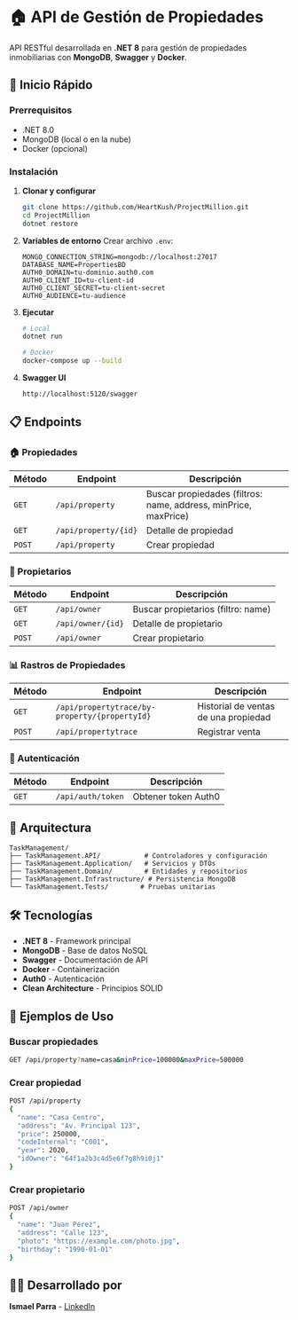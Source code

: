 # 🏠 API de Gestión de Propiedades

API RESTful desarrollada en **.NET 8** para gestión de propiedades inmobiliarias con **MongoDB**, **Swagger** y **Docker**.

## 🚀 Inicio Rápido

### Prerrequisitos

- .NET 8.0
- MongoDB (local o en la nube)
- Docker (opcional)

### Instalación

1. **Clonar y configurar**

   ```bash
   git clone https://github.com/HeartKush/ProjectMillion.git
   cd ProjectMillion
   dotnet restore
   ```

2. **Variables de entorno**
   Crear archivo `.env`:

   ```env
   MONGO_CONNECTION_STRING=mongodb://localhost:27017
   DATABASE_NAME=PropertiesBD
   AUTH0_DOMAIN=tu-dominio.auth0.com
   AUTH0_CLIENT_ID=tu-client-id
   AUTH0_CLIENT_SECRET=tu-client-secret
   AUTH0_AUDIENCE=tu-audience
   ```

3. **Ejecutar**

   ```bash
   # Local
   dotnet run

   # Docker
   docker-compose up --build
   ```

4. **Swagger UI**
   ```
   http://localhost:5120/swagger
   ```

## 📋 Endpoints

### 🏠 Propiedades

| Método | Endpoint             | Descripción                                                     |
| ------ | -------------------- | --------------------------------------------------------------- |
| `GET`  | `/api/property`      | Buscar propiedades (filtros: name, address, minPrice, maxPrice) |
| `GET`  | `/api/property/{id}` | Detalle de propiedad                                            |
| `POST` | `/api/property`      | Crear propiedad                                                 |

### 👤 Propietarios

| Método | Endpoint          | Descripción                        |
| ------ | ----------------- | ---------------------------------- |
| `GET`  | `/api/owner`      | Buscar propietarios (filtro: name) |
| `GET`  | `/api/owner/{id}` | Detalle de propietario             |
| `POST` | `/api/owner`      | Crear propietario                  |

### 📊 Rastros de Propiedades

| Método | Endpoint                                      | Descripción                          |
| ------ | --------------------------------------------- | ------------------------------------ |
| `GET`  | `/api/propertytrace/by-property/{propertyId}` | Historial de ventas de una propiedad |
| `POST` | `/api/propertytrace`                          | Registrar venta                      |

### 🔐 Autenticación

| Método | Endpoint          | Descripción         |
| ------ | ----------------- | ------------------- |
| `GET`  | `/api/auth/token` | Obtener token Auth0 |

## 📁 Arquitectura

```
TaskManagement/
├── TaskManagement.API/           # Controladores y configuración
├── TaskManagement.Application/   # Servicios y DTOs
├── TaskManagement.Domain/        # Entidades y repositorios
├── TaskManagement.Infrastructure/ # Persistencia MongoDB
└── TaskManagement.Tests/        # Pruebas unitarias
```

## 🛠️ Tecnologías

- **.NET 8** - Framework principal
- **MongoDB** - Base de datos NoSQL
- **Swagger** - Documentación de API
- **Docker** - Containerización
- **Auth0** - Autenticación
- **Clean Architecture** - Principios SOLID

## 📝 Ejemplos de Uso

### Buscar propiedades

```bash
GET /api/property?name=casa&minPrice=100000&maxPrice=500000
```


### Crear propiedad

```bash
POST /api/property
{
  "name": "Casa Centro",
  "address": "Av. Principal 123",
  "price": 250000,
  "codeInternal": "C001",
  "year": 2020,
  "idOwner": "64f1a2b3c4d5e6f7g8h9i0j1"
}
```

### Crear propietario

```bash
POST /api/owner
{
  "name": "Juan Pérez",
  "address": "Calle 123",
  "photo": "https://example.com/photo.jpg",
  "birthday": "1990-01-01"
}
```

## 👨‍💻 Desarrollado por

**Ismael Parra** - [LinkedIn](https://www.linkedin.com/in/ismaelparra)
